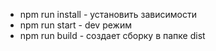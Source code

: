 * npm run install - установить зависимости
* npm run start - dev режим
* npm run build - создает сборку в папке dist